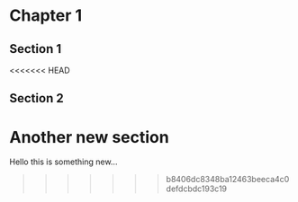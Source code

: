 # Chapter 1

## Section 1

<<<<<<< HEAD

## Section 2
Another new section 
=======
Hello this is something new... 
>>>>>>> b8406dc8348ba12463beeca4c0defdcbdc193c19
